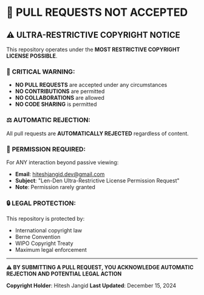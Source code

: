 # 🚫 PULL REQUESTS NOT ACCEPTED

## ⚠️ **ULTRA-RESTRICTIVE COPYRIGHT NOTICE**

This repository operates under the **MOST RESTRICTIVE COPYRIGHT LICENSE POSSIBLE**.

### 🚨 **CRITICAL WARNING:**

- **NO PULL REQUESTS** are accepted under any circumstances
- **NO CONTRIBUTIONS** are permitted
- **NO COLLABORATIONS** are allowed
- **NO CODE SHARING** is permitted

### ⚖️ **AUTOMATIC REJECTION:**

All pull requests are **AUTOMATICALLY REJECTED** regardless of content.

### 📧 **PERMISSION REQUIRED:**

For ANY interaction beyond passive viewing:
- **Email**: hiteshjangid.dev@gmail.com
- **Subject**: "Len-Den Ultra-Restrictive License Permission Request"
- **Note**: Permission rarely granted

### 🔒 **LEGAL PROTECTION:**

This repository is protected by:
- International copyright law
- Berne Convention
- WIPO Copyright Treaty
- Maximum legal enforcement

---

**⚠️ BY SUBMITTING A PULL REQUEST, YOU ACKNOWLEDGE AUTOMATIC REJECTION AND POTENTIAL LEGAL ACTION**

**Copyright Holder**: Hitesh Jangid
**Last Updated**: December 15, 2024
